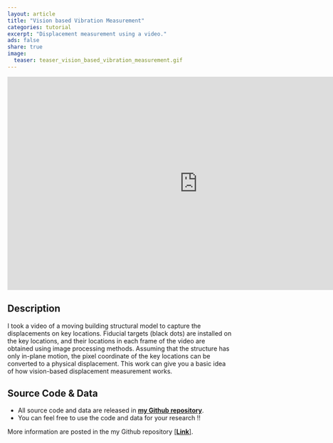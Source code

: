 ```yaml
---
layout: article
title: "Vision based Vibration Measurement"
categories: tutorial
excerpt: "Displacement measurement using a video."
ads: false
share: true
image:
  teaser: teaser_vision_based_vibration_measurement.gif
---
```



<iframe width="854" height="480" src="https://www.youtube.com/embed/bV7cNfGcLhY" frameborder="0" allowfullscreen></iframe>

## Description
I took a video of a moving building structural model to capture the displacements on key locations. Fiducial targets (black dots) are installed on the key locations, and their locations in each frame of the video are obtained using image processing methods. Assuming that the structure has only in-plane motion, the pixel coordinate of the key locations can be converted to a physical displacement. This work can give you a basic idea of how vision-based displacement measurement works.


## Source Code & Data
* All source code and data are released in [**my Github repository**](https://github.com/chulminy/Vision_Based_Vibration_Measurement). 
* You can feel free to use the code and data for your research !!

More information are posted in the my Github repository [[**Link**]](https://github.com/chulminy/Vision_Based_Vibration_Measurement).